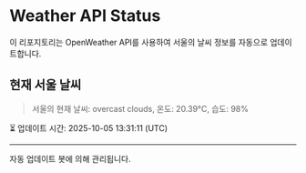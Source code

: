 
# Weather API Status

이 리포지토리는 OpenWeather API를 사용하여 서울의 날씨 정보를 자동으로 업데이트합니다.

## 현재 서울 날씨
> 서울의 현재 날씨: overcast clouds, 온도: 20.39°C, 습도: 98%

⏳ 업데이트 시간: 2025-10-05 13:31:11 (UTC)

---
자동 업데이트 봇에 의해 관리됩니다.
